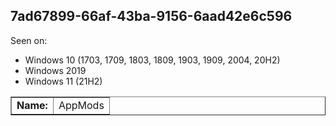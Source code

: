 ## 7ad67899-66af-43ba-9156-6aad42e6c596

Seen on:
* Windows 10 (1703, 1709, 1803, 1809, 1903, 1909, 2004, 20H2)
* Windows 2019
* Windows 11 (21H2)

<table border="1" class="docutils">
  <tbody>
    <tr>
      <td><b>Name:</b></td>
      <td>AppMods</td>
    </tr>
  </tbody>
</table>

